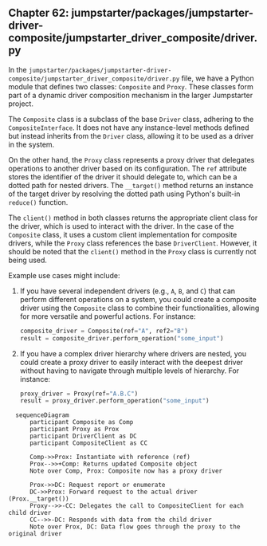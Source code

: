 ## Chapter 62: jumpstarter/packages/jumpstarter-driver-composite/jumpstarter_driver_composite/driver.py

 In the `jumpstarter/packages/jumpstarter-driver-composite/jumpstarter_driver_composite/driver.py` file, we have a Python module that defines two classes: `Composite` and `Proxy`. These classes form part of a dynamic driver composition mechanism in the larger Jumpstarter project.

The `Composite` class is a subclass of the base `Driver` class, adhering to the `CompositeInterface`. It does not have any instance-level methods defined but instead inherits from the `Driver` class, allowing it to be used as a driver in the system.

On the other hand, the `Proxy` class represents a proxy driver that delegates operations to another driver based on its configuration. The `ref` attribute stores the identifier of the driver it should delegate to, which can be a dotted path for nested drivers. The `__target()` method returns an instance of the target driver by resolving the dotted path using Python's built-in `reduce()` function.

The `client()` method in both classes returns the appropriate client class for the driver, which is used to interact with the driver. In the case of the `Composite` class, it uses a custom client implementation for composite drivers, while the `Proxy` class references the base `DriverClient`. However, it should be noted that the `client()` method in the `Proxy` class is currently not being used.

Example use cases might include:

1. If you have several independent drivers (e.g., `A`, `B`, and `C`) that can perform different operations on a system, you could create a composite driver using the `Composite` class to combine their functionalities, allowing for more versatile and powerful actions. For instance:
   ```python
   composite_driver = Composite(ref="A", ref2="B")
   result = composite_driver.perform_operation("some_input")
   ```

2. If you have a complex driver hierarchy where drivers are nested, you could create a proxy driver to easily interact with the deepest driver without having to navigate through multiple levels of hierarchy. For instance:
   ```python
   proxy_driver = Proxy(ref="A.B.C")
   result = proxy_driver.perform_operation("some_input")
   ```

 ```mermaid
   sequenceDiagram
       participant Composite as Comp
       participant Proxy as Prox
       participant DriverClient as DC
       participant CompositeClient as CC

       Comp->>Prox: Instantiate with reference (ref)
       Prox-->>+Comp: Returns updated Composite object
       Note over Comp, Prox: Composite now has a proxy driver

       Prox->>DC: Request report or enumerate
       DC->>Prox: Forward request to the actual driver (Prox.__target())
       Proxy-->>-CC: Delegates the call to CompositeClient for each child driver
       CC-->>-DC: Responds with data from the child driver
       Note over Prox, DC: Data flow goes through the proxy to the original driver
   ```